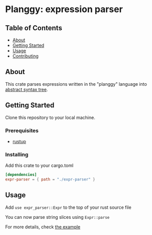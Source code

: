 # Planggy: expression parser

## Table of Contents

- [About](#about)
- [Getting Started](#getting_started)
- [Usage](#usage)
- [Contributing](../CONTRIBUTING.md)

## About

This crate parses expressions written in the "planggy" language into [abstract syntax tree](https://en.wikipedia.org/wiki/Abstract_syntax_tree).

## Getting Started

Clone this repository to your local machine.

### Prerequisites

- [rustup](https://rustup.rs/)

### Installing

Add this crate to your cargo.toml

```toml
[dependencies]
expr-parser = { path = "./expr-parser" }
```

## Usage

Add `use expr_parser::Expr` to the top of your rust source file

You can now parse string slices using `Expr::parse`

For more details, check [the example](./examples/simple.rs)
